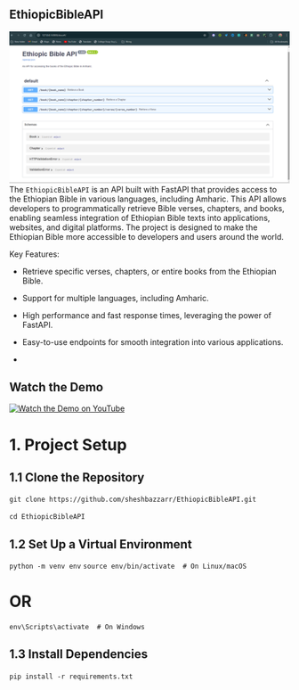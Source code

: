 ## EthiopicBibleAPI
![Ethiopic Bible](./Img001.png)
The  `EthiopicBibleAPI` is an API built with FastAPI that provides access to the Ethiopian Bible in various languages, including Amharic. This API allows developers to programmatically retrieve Bible verses, chapters, and books, enabling seamless integration of Ethiopian Bible texts into applications, websites, and digital platforms. The project is designed to make the Ethiopian Bible more accessible to developers and users around the world.

Key Features:

- Retrieve specific verses, chapters, or entire books from the Ethiopian Bible.
- Support for multiple languages, including Amharic.
- High performance and fast response times, leveraging the power of FastAPI.
- Easy-to-use endpoints for smooth integration into various applications.

- 
## Watch the Demo

[![Watch the Demo on YouTube](https://img.youtube.com/vi/oo6tStCSIeE/0.jpg)](https://www.youtube.com/watch?v=oo6tStCSIeE)



# 1. Project Setup
## 1.1 Clone the Repository
```git clone https://github.com/sheshbazzarr/EthiopicBibleAPI.git```

`cd EthiopicBibleAPI`
## 1.2 Set Up a Virtual Environment
  `python -m venv env`
`source env/bin/activate  # On Linux/macOS`
# OR
`env\Scripts\activate  # On Windows`

## 1.3 Install Dependencies
`pip install -r requirements.txt`
